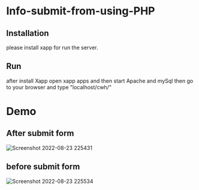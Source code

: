 # Info-submit-from-using-PHP
## Installation
please install xapp for run the server.
## Run
after install Xapp open xapp apps and then start Apache and mySql then go to your browser and type "localhost/cwh/" 

# Demo
## After submit form
![Screenshot 2022-08-23 225431](https://user-images.githubusercontent.com/57463173/186222376-edbcf2da-3b8f-4006-b634-5f5b3fa798df.png)
## before submit form
![Screenshot 2022-08-23 225534](https://user-images.githubusercontent.com/57463173/186222497-bef3aec2-8e20-4610-b61e-1d0d0ac7dd22.png)
